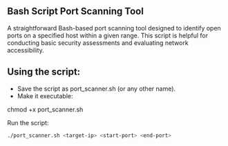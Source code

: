 ## Bash Script Port Scanning Tool
A straightforward Bash-based port scanning tool designed to identify open ports on a specified host within a given range. This script is helpful for conducting basic security assessments and evaluating network accessibility.
## Using the script:
- Save the script as port_scanner.sh (or any other name).
- Make it executable:
  
chmod +x port_scanner.sh

 Run the script:
```bash
./port_scanner.sh <target-ip> <start-port> <end-port>
